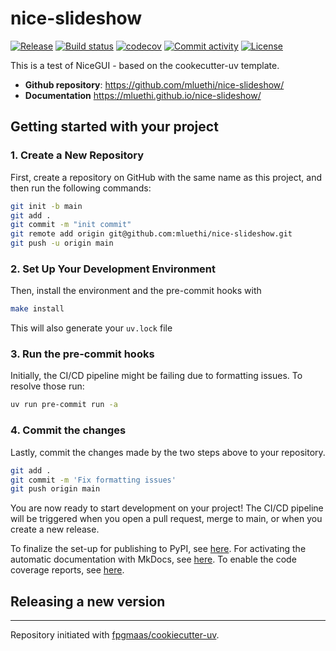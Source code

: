# nice-slideshow

[![Release](https://img.shields.io/github/v/release/mluethi/nice-slideshow)](https://img.shields.io/github/v/release/mluethi/nice-slideshow)
[![Build status](https://img.shields.io/github/actions/workflow/status/mluethi/nice-slideshow/main.yml?branch=main)](https://github.com/mluethi/nice-slideshow/actions/workflows/main.yml?query=branch%3Amain)
[![codecov](https://codecov.io/gh/mluethi/nice-slideshow/branch/main/graph/badge.svg)](https://codecov.io/gh/mluethi/nice-slideshow)
[![Commit activity](https://img.shields.io/github/commit-activity/m/mluethi/nice-slideshow)](https://img.shields.io/github/commit-activity/m/mluethi/nice-slideshow)
[![License](https://img.shields.io/github/license/mluethi/nice-slideshow)](https://img.shields.io/github/license/mluethi/nice-slideshow)

This is a test of NiceGUI - based on the cookecutter-uv template.

- **Github repository**: <https://github.com/mluethi/nice-slideshow/>
- **Documentation** <https://mluethi.github.io/nice-slideshow/>

## Getting started with your project

### 1. Create a New Repository

First, create a repository on GitHub with the same name as this project, and then run the following commands:

```bash
git init -b main
git add .
git commit -m "init commit"
git remote add origin git@github.com:mluethi/nice-slideshow.git
git push -u origin main
```

### 2. Set Up Your Development Environment

Then, install the environment and the pre-commit hooks with

```bash
make install
```

This will also generate your `uv.lock` file

### 3. Run the pre-commit hooks

Initially, the CI/CD pipeline might be failing due to formatting issues. To resolve those run:

```bash
uv run pre-commit run -a
```

### 4. Commit the changes

Lastly, commit the changes made by the two steps above to your repository.

```bash
git add .
git commit -m 'Fix formatting issues'
git push origin main
```

You are now ready to start development on your project!
The CI/CD pipeline will be triggered when you open a pull request, merge to main, or when you create a new release.

To finalize the set-up for publishing to PyPI, see [here](https://fpgmaas.github.io/cookiecutter-uv/features/publishing/#set-up-for-pypi).
For activating the automatic documentation with MkDocs, see [here](https://fpgmaas.github.io/cookiecutter-uv/features/mkdocs/#enabling-the-documentation-on-github).
To enable the code coverage reports, see [here](https://fpgmaas.github.io/cookiecutter-uv/features/codecov/).

## Releasing a new version



---

Repository initiated with [fpgmaas/cookiecutter-uv](https://github.com/fpgmaas/cookiecutter-uv).

